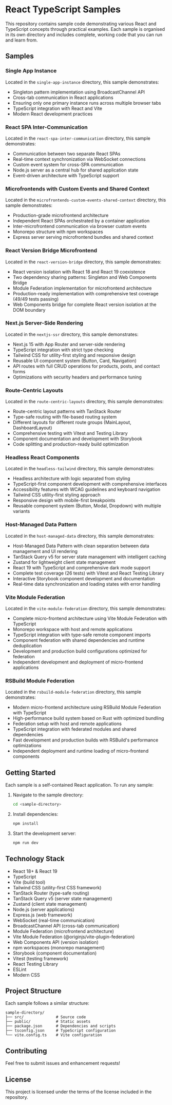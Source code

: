 # React TypeScript Samples

This repository contains sample code demonstrating various React and TypeScript concepts through practical examples. Each sample is organised in its own directory and includes complete, working code that you can run and learn from.

## Samples

### Single App Instance
Located in the `single-app-instance` directory, this sample demonstrates:
- Singleton pattern implementation using BroadcastChannel API
- Cross-tab communication in React applications
- Ensuring only one primary instance runs across multiple browser tabs
- TypeScript integration with React and Vite
- Modern React development practices

### React SPA Inter-Communication
Located in the `react-spa-inter-communication` directory, this sample demonstrates:
- Communication between two separate React SPAs
- Real-time context synchronization via WebSocket connections
- Custom event system for cross-SPA communication
- Node.js server as a central hub for shared application state
- Event-driven architecture with TypeScript support

### Microfrontends with Custom Events and Shared Context
Located in the `microfrontends-custom-events-shared-context` directory, this sample demonstrates:
- Production-grade microfrontend architecture
- Independent React SPAs orchestrated by a container application
- Inter-microfrontend communication via browser custom events
- Monorepo structure with npm workspaces
- Express server serving microfrontend bundles and shared context

### React Version Bridge Microfrontend
Located in the `react-version-bridge` directory, this sample demonstrates:
- React version isolation with React 18 and React 19 coexistence
- Two dependency sharing patterns: Singleton and Web Components Bridge
- Module Federation implementation for microfrontend architecture
- Production-ready implementation with comprehensive test coverage (49/49 tests passing)
- Web Components bridge for complete React version isolation at the DOM boundary

### Next.js Server-Side Rendering
Located in the `nextjs-ssr` directory, this sample demonstrates:
- Next.js 15 with App Router and server-side rendering
- TypeScript integration with strict type checking
- Tailwind CSS for utility-first styling and responsive design
- Reusable UI component system (Button, Card, Navigation)
- API routes with full CRUD operations for products, posts, and contact forms
- Optimizations with security headers and performance tuning

### Route-Centric Layouts
Located in the `route-centric-layouts` directory, this sample demonstrates:
- Route-centric layout patterns with TanStack Router
- Type-safe routing with file-based routing system
- Different layouts for different route groups (MainLayout, DashboardLayout)
- Comprehensive testing with Vitest and Testing Library
- Component documentation and development with Storybook
- Code splitting and production-ready build optimization

### Headless React Components
Located in the `headless-tailwind` directory, this sample demonstrates:
- Headless architecture with logic separated from styling
- TypeScript-first component development with comprehensive interfaces
- Accessibility features with WCAG guidelines and keyboard navigation
- Tailwind CSS utility-first styling approach
- Responsive design with mobile-first breakpoints
- Reusable component system (Button, Modal, Dropdown) with multiple variants

### Host-Managed Data Pattern
Located in the `host-managed-data` directory, this sample demonstrates:
- Host-Managed Data Pattern with clean separation between data management and UI rendering
- TanStack Query v5 for server state management with intelligent caching
- Zustand for lightweight client state management
- React 19 with TypeScript and comprehensive dark mode support
- Complete test coverage (26 tests) with Vitest and React Testing Library
- Interactive Storybook component development and documentation
- Real-time data synchronization and loading states with error handling

### Vite Module Federation
Located in the `vite-module-federation` directory, this sample demonstrates:
- Complete micro-frontend architecture using Vite Module Federation with TypeScript
- Monorepo workspace with host and remote applications
- TypeScript integration with type-safe remote component imports
- Component federation with shared dependencies and runtime deduplication
- Development and production build configurations optimized for federation
- Independent development and deployment of micro-frontend applications

### RSBuild Module Federation
Located in the `rsbuild-module-federation` directory, this sample demonstrates:
- Modern micro-frontend architecture using RSBuild Module Federation with TypeScript
- High-performance build system based on Rust with optimized bundling
- Federation setup with host and remote applications
- TypeScript integration with federated modules and shared dependencies
- Fast development and production builds with RSBuild's performance optimizations
- Independent deployment and runtime loading of micro-frontend components

## Getting Started

Each sample is a self-contained React application. To run any sample:

1. Navigate to the sample directory:
   ```bash
   cd <sample-directory>
   ```

2. Install dependencies:
   ```bash
   npm install
   ```

3. Start the development server:
   ```bash
   npm run dev
   ```

## Technology Stack

- React 18+ & React 19
- TypeScript
- Vite (build tool)
- Tailwind CSS (utility-first CSS framework)
- TanStack Router (type-safe routing)
- TanStack Query v5 (server state management)
- Zustand (client state management)
- Node.js (server applications)
- Express.js (web framework)
- WebSocket (real-time communication)
- BroadcastChannel API (cross-tab communication)
- Module Federation (microfrontend architecture)
- Vite Module Federation (@originjs/vite-plugin-federation)
- Web Components API (version isolation)
- npm workspaces (monorepo management)
- Storybook (component documentation)
- Vitest (testing framework)
- React Testing Library
- ESLint
- Modern CSS

## Project Structure

Each sample follows a similar structure:
```
sample-directory/
├── src/              # Source code
├── public/           # Static assets
├── package.json      # Dependencies and scripts
├── tsconfig.json     # TypeScript configuration
└── vite.config.ts    # Vite configuration
```

## Contributing

Feel free to submit issues and enhancement requests!

## License

This project is licensed under the terms of the license included in the repository. 